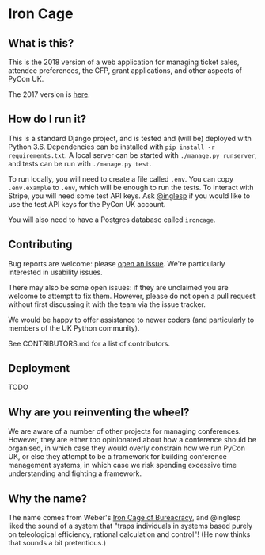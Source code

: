 # Iron Cage

## What is this?

This is the 2018 version of a web application for managing ticket sales,
attendee preferences, the CFP, grant applications,
and other aspects of PyCon UK.

The 2017 version is [here](http://github.com/pyconuk/ironcage).

## How do I run it?

This is a standard Django project, and is tested and (will be) deployed with Python 3.6.
Dependencies can be installed with `pip install -r requirements.txt`.
A local server can be started with `./manage.py runserver`,
and tests can be run with `./manage.py test`.

To run locally, you will need to create a file called `.env`.
You can copy `.env.example` to `.env`, which will be enough to run the tests.
To interact with Stripe, you will need some test API keys.
Ask [@inglesp](https://github.com/inglesp)
if you would like to use the test API keys for the PyCon UK account.

You will also need to have a Postgres database called `ironcage`.

## Contributing

Bug reports are welcome: please [open an issue](https://github.com/pyconuk/ironcage18/issues).
We're particularly interested in usability issues.

There may also be some open issues:
if they are unclaimed you are welcome to attempt to fix them.
However, please do not open a pull request without first
discussing it with the team via the issue tracker.

We would be happy to offer assistance to newer coders
(and particularly to members of the UK Python community).

See CONTRIBUTORS.md for a list of contributors.

## Deployment

TODO

## Why are you reinventing the wheel?

We are aware of a number of other projects for managing conferences.
However, they are either too opinionated about how a conference should be organised,
in which case they would overly constrain how we run PyCon UK,
or else they attempt to be a framework for building conference management systems,
in which case we risk spending excessive time understanding and fighting a framework.

## Why the name?

The name comes from Weber's [Iron Cage of Bureacracy](https://en.wikipedia.org/wiki/Iron_cage),
and @inglesp liked the sound of a system that
"traps individuals in systems based purely on teleological efficiency, rational calculation and control"!
(He now thinks that sounds a bit pretentious.)
